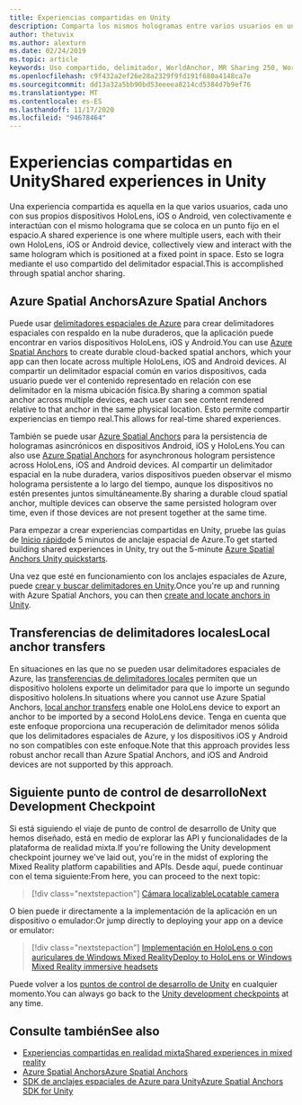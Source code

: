 ```yaml
---
title: Experiencias compartidas en Unity
description: Comparta los mismos hologramas entre varios usuarios en una aplicación de Unity.
author: thetuvix
ms.author: alexturn
ms.date: 02/24/2019
ms.topic: article
keywords: Uso compartido, delimitador, WorldAnchor, MR Sharing 250, WorldAnchorTransferBatch, SpatialPerception, Azure, anclajes espaciales de Azure, ASA, auriculares de realidad mixta, auriculares de la realidad mixta de Windows, auriculares de realidad virtual
ms.openlocfilehash: c9f432a2ef26e28a2329f9fd191f680a4148ca7e
ms.sourcegitcommit: dd13a32a5bb90bd53eeeea8214cd5384d7b9ef76
ms.translationtype: MT
ms.contentlocale: es-ES
ms.lasthandoff: 11/17/2020
ms.locfileid: "94678464"
---
```

# <a name="shared-experiences-in-unity"></a><span data-ttu-id="e56d5-104">Experiencias compartidas en Unity</span><span class="sxs-lookup"><span data-stu-id="e56d5-104">Shared experiences in Unity</span></span>

<span data-ttu-id="e56d5-105">Una experiencia compartida es aquella en la que varios usuarios, cada uno con sus propios dispositivos HoloLens, iOS o Android, ven colectivamente e interactúan con el mismo holograma que se coloca en un punto fijo en el espacio.</span><span class="sxs-lookup"><span data-stu-id="e56d5-105">A shared experience is one where multiple users, each with their own HoloLens, iOS or Android device, collectively view and interact with the same hologram which is positioned at a fixed point in space.</span></span> <span data-ttu-id="e56d5-106">Esto se logra mediante el uso compartido del delimitador espacial.</span><span class="sxs-lookup"><span data-stu-id="e56d5-106">This is accomplished through spatial anchor sharing.</span></span>

## <a name="azure-spatial-anchors"></a><span data-ttu-id="e56d5-107">Azure Spatial Anchors</span><span class="sxs-lookup"><span data-stu-id="e56d5-107">Azure Spatial Anchors</span></span>

<span data-ttu-id="e56d5-108">Puede usar <a href="https://docs.microsoft.com/azure/spatial-anchors/overview" target="_blank">delimitadores espaciales de Azure</a> para crear delimitadores espaciales con respaldo en la nube duraderos, que la aplicación puede encontrar en varios dispositivos HoloLens, iOS y Android.</span><span class="sxs-lookup"><span data-stu-id="e56d5-108">You can use <a href="https://docs.microsoft.com/azure/spatial-anchors/overview" target="_blank">Azure Spatial Anchors</a> to create durable cloud-backed spatial anchors, which your app can then locate across multiple HoloLens, iOS and Android devices.</span></span>  <span data-ttu-id="e56d5-109">Al compartir un delimitador espacial común en varios dispositivos, cada usuario puede ver el contenido representado en relación con ese delimitador en la misma ubicación física.</span><span class="sxs-lookup"><span data-stu-id="e56d5-109">By sharing a common spatial anchor across multiple devices, each user can see content rendered relative to that anchor in the same physical location.</span></span>  <span data-ttu-id="e56d5-110">Esto permite compartir experiencias en tiempo real.</span><span class="sxs-lookup"><span data-stu-id="e56d5-110">This allows for real-time shared experiences.</span></span>

<span data-ttu-id="e56d5-111">También se puede usar <a href="https://docs.microsoft.com/azure/spatial-anchors/overview" target="_blank">Azure Spatial Anchors</a> para la persistencia de hologramas asincrónicos en dispositivos Android, iOS y HoloLens.</span><span class="sxs-lookup"><span data-stu-id="e56d5-111">You can also use <a href="https://docs.microsoft.com/azure/spatial-anchors/overview" target="_blank">Azure Spatial Anchors</a> for asynchronous hologram persistence across HoloLens, iOS and Android devices.</span></span>  <span data-ttu-id="e56d5-112">Al compartir un delimitador espacial en la nube duradera, varios dispositivos pueden observar el mismo holograma persistente a lo largo del tiempo, aunque los dispositivos no estén presentes juntos simultáneamente.</span><span class="sxs-lookup"><span data-stu-id="e56d5-112">By sharing a durable cloud spatial anchor, multiple devices can observe the same persisted hologram over time, even if those devices are not present together at the same time.</span></span>

<span data-ttu-id="e56d5-113">Para empezar a crear experiencias compartidas en Unity, pruebe las guías de <a href="https://docs.microsoft.com/azure/spatial-anchors/unity-overview" target="_blank">Inicio rápido</a>de 5 minutos de anclaje espacial de Azure.</span><span class="sxs-lookup"><span data-stu-id="e56d5-113">To get started building shared experiences in Unity, try out the 5-minute <a href="https://docs.microsoft.com/azure/spatial-anchors/unity-overview" target="_blank">Azure Spatial Anchors Unity quickstarts</a>.</span></span>

<span data-ttu-id="e56d5-114">Una vez que esté en funcionamiento con los anclajes espaciales de Azure, puede <a href="https://docs.microsoft.com/azure/spatial-anchors/concepts/create-locate-anchors-unity" target="_blank">crear y buscar delimitadores en Unity</a>.</span><span class="sxs-lookup"><span data-stu-id="e56d5-114">Once you're up and running with Azure Spatial Anchors, you can then <a href="https://docs.microsoft.com/azure/spatial-anchors/concepts/create-locate-anchors-unity" target="_blank">create and locate anchors in Unity</a>.</span></span>

## <a name="local-anchor-transfers"></a><span data-ttu-id="e56d5-115">Transferencias de delimitadores locales</span><span class="sxs-lookup"><span data-stu-id="e56d5-115">Local anchor transfers</span></span>

<span data-ttu-id="e56d5-116">En situaciones en las que no se pueden usar delimitadores espaciales de Azure, las [transferencias de delimitadores locales](../../out-of-scope/local-anchor-transfers-in-unity.md) permiten que un dispositivo hololens exporte un delimitador para que lo importe un segundo dispositivo hololens.</span><span class="sxs-lookup"><span data-stu-id="e56d5-116">In situations where you cannot use Azure Spatial Anchors, [local anchor transfers](../../out-of-scope/local-anchor-transfers-in-unity.md) enable one HoloLens device to export an anchor to be imported by a second HoloLens device.</span></span>  <span data-ttu-id="e56d5-117">Tenga en cuenta que este enfoque proporciona una recuperación de delimitador menos sólida que los delimitadores espaciales de Azure, y los dispositivos iOS y Android no son compatibles con este enfoque.</span><span class="sxs-lookup"><span data-stu-id="e56d5-117">Note that this approach provides less robust anchor recall than Azure Spatial Anchors, and iOS and Android devices are not supported by this approach.</span></span>

## <a name="next-development-checkpoint"></a><span data-ttu-id="e56d5-118">Siguiente punto de control de desarrollo</span><span class="sxs-lookup"><span data-stu-id="e56d5-118">Next Development Checkpoint</span></span>

<span data-ttu-id="e56d5-119">Si está siguiendo el viaje de punto de control de desarrollo de Unity que hemos diseñado, está en medio de explorar las API y funcionalidades de la plataforma de realidad mixta.</span><span class="sxs-lookup"><span data-stu-id="e56d5-119">If you're following the Unity development checkpoint journey we've laid out, you're in the midst of exploring the Mixed Reality platform capabilities and APIs.</span></span> <span data-ttu-id="e56d5-120">Desde aquí, puede continuar con el tema siguiente:</span><span class="sxs-lookup"><span data-stu-id="e56d5-120">From here, you can proceed to the next topic:</span></span>

> [!div class="nextstepaction"]
> [<span data-ttu-id="e56d5-121">Cámara localizable</span><span class="sxs-lookup"><span data-stu-id="e56d5-121">Locatable camera</span></span>](locatable-camera-in-unity.md)

<span data-ttu-id="e56d5-122">O bien puede ir directamente a la implementación de la aplicación en un dispositivo o emulador:</span><span class="sxs-lookup"><span data-stu-id="e56d5-122">Or jump directly to deploying your app on a device or emulator:</span></span>

> [!div class="nextstepaction"]
> [<span data-ttu-id="e56d5-123">Implementación en HoloLens o con auriculares de Windows Mixed Reality</span><span class="sxs-lookup"><span data-stu-id="e56d5-123">Deploy to HoloLens or Windows Mixed Reality immersive headsets</span></span>](../platform-capabilities-and-apis/using-visual-studio.md)

<span data-ttu-id="e56d5-124">Puede volver a los [puntos de control de desarrollo de Unity](unity-development-overview.md#3-platform-capabilities-and-apis) en cualquier momento.</span><span class="sxs-lookup"><span data-stu-id="e56d5-124">You can always go back to the [Unity development checkpoints](unity-development-overview.md#3-platform-capabilities-and-apis) at any time.</span></span>

## <a name="see-also"></a><span data-ttu-id="e56d5-125">Consulte también</span><span class="sxs-lookup"><span data-stu-id="e56d5-125">See also</span></span>
* [<span data-ttu-id="e56d5-126">Experiencias compartidas en realidad mixta</span><span class="sxs-lookup"><span data-stu-id="e56d5-126">Shared experiences in mixed reality</span></span>](../platform-capabilities-and-apis/shared-experiences-in-mixed-reality.md)
* <span data-ttu-id="e56d5-127"><a href="https://docs.microsoft.com/azure/spatial-anchors" target="_blank">Azure Spatial Anchors</a></span><span class="sxs-lookup"><span data-stu-id="e56d5-127"><a href="https://docs.microsoft.com/azure/spatial-anchors" target="_blank">Azure Spatial Anchors</a></span></span>
* <span data-ttu-id="e56d5-128"><a href="https://docs.microsoft.com/dotnet/api/Microsoft.Azure.SpatialAnchors" target="_blank">SDK de anclajes espaciales de Azure para Unity</a></span><span class="sxs-lookup"><span data-stu-id="e56d5-128"><a href="https://docs.microsoft.com/dotnet/api/Microsoft.Azure.SpatialAnchors" target="_blank">Azure Spatial Anchors SDK for Unity</a></span></span>
